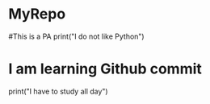 # MyRepo
#This is a PA 
print("I do not like Python")
# I am learning Github commit
print("I have to study all day")
